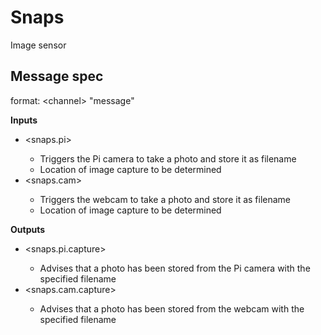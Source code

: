 # Snaps

Image sensor

## Message spec

format: \<channel> "message"

**Inputs**

* \<snaps.pi> <filename>
  * Triggers the Pi camera to take a photo and store it as filename
  * Location of image capture to be determined
* \<snaps.cam> <filename>
  * Triggers the webcam to take a photo and store it as filename
  * Location of image capture to be determined

**Outputs**

* \<snaps.pi.capture> <filename>
  * Advises that a photo has been stored from the Pi camera with the specified filename
* \<snaps.cam.capture> <filename>
  * Advises that a photo has been stored from the webcam with the specified filename
